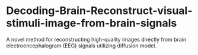 # Decoding-Brain-Reconstruct-visual-stimuli-image-from-brain-signals
A novel method for reconstructing high-quality images directly from brain electroencephalogram (EEG) signals utilizing diffusion model. 
